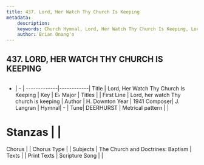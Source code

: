 ```yaml
---
title: 437. Lord, Her Watch Thy Church Is Keeping
metadata:
    description: 
    keywords: Church Hymnal, Lord, Her Watch Thy Church Is Keeping, Lord, her watch Thy church is keeping, 
    author: Brian Onang'o
---
```



## 437. LORD, HER WATCH THY CHURCH IS KEEPING

```txt

```

- |   -  |
-------------|------------|
Title | Lord, Her Watch Thy Church Is Keeping |
Key | E♭ Major |
Titles |  |
First Line | Lord, her watch Thy church is keeping |
Author | H. Downton
Year | 1941
Composer| J. Langran |
Hymnal|  - |
Tune| DEERHURST |
Metrical pattern | |
# Stanzas |  |
Chorus |  |
Chorus Type |  |
Subjects | The Church and Doctrines: Baptism |
Texts |  |
Print Texts | 
Scripture Song |  |
  
